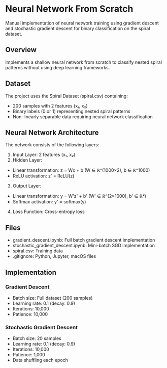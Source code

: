 # Neural Network From Scratch
Manual implementation of neural network training using gradient descent and stochastic gradient descent for binary classification on the spiral dataset.
## Overview
Implements a shallow neural network from scratch to classify nested spiral patterns without using deep learning frameworks.

## Dataset
The project uses the Spiral Dataset (spiral.csv) containing:
- 200 samples with 2 features (x₁, x₂)
- Binary labels (0 or 1) representing nested spiral patterns
- Non-linearly separable data requiring neural network classification

## Neural Network Architecture
The network consists of the following layers:

1. Input Layer: 2 features (x₁, x₂)
2. Hidden Layer:
- Linear transformation: z = Wx + b (W ∈ ℝ^(1000×2), b ∈ ℝ^1000)
- ReLU activation: z' = ReLU(z)

3. Output Layer:

- Linear transformation: y = W'z' + b' (W' ∈ ℝ^(2×1000), b' ∈ ℝ²)
- Softmax activation: y' = softmax(y)

4. Loss Function: Cross-entropy loss


## Files

- gradient_descent.ipynb: Full batch gradient descent implementation
- stochastic_gradient_descent.ipynb: Mini-batch SGD implementation
- spiral.csv: Training data
- .gitignore: Python, Jupyter, macOS files

## Implementation

### Gradient Descent

- Batch size: Full dataset (200 samples)
- Learning rate: 0.1 (decay: 0.9)
- Iterations: 10,000
- Patience: 10,000

### Stochastic Gradient Descent

- Batch size: 20 samples
- Learning rate: 0.1 (decay: 0.9)
- Iterations: 10,000
- Patience: 1,000
- Data shuffling each epoch
